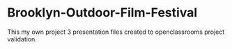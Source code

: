 # Brooklyn-Outdoor-Film-Festival

This my own project 3 presentation files created to openclassrooms project validation.
